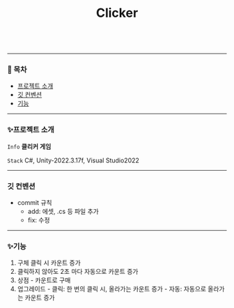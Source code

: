 <br/>
<br/>

# <p align="center"> **Clicker**  </p>

<br/>
<br/>

---

### 📖 목차
+ [프로젝트 소개](#프로젝트-소개)
+ [깃 컨벤션](#깃-컨벤션)
+ [기능](#기능)

---

### ✨프로젝트 소개

 `Info` **클리커 게임**

 `Stack` C#, Unity-2022.3.17f, Visual Studio2022

---

### 깃 컨벤션

- commit 규칙
    - add: 에셋, .cs 등 파일 추가
    - fix: 수정
      
---
### ✨기능

1. 구체 클릭 시 카운트 증가
2. 클릭하지 않아도 2초 마다 자동으로 카운트 증가
3. 상점 - 카운트로 구매
4. 업그레이드 - 클릭: 한 번의 클릭 시, 올라가는 카운트 증가
             - 자동: 자동으로 올라가는 카운트 증가
